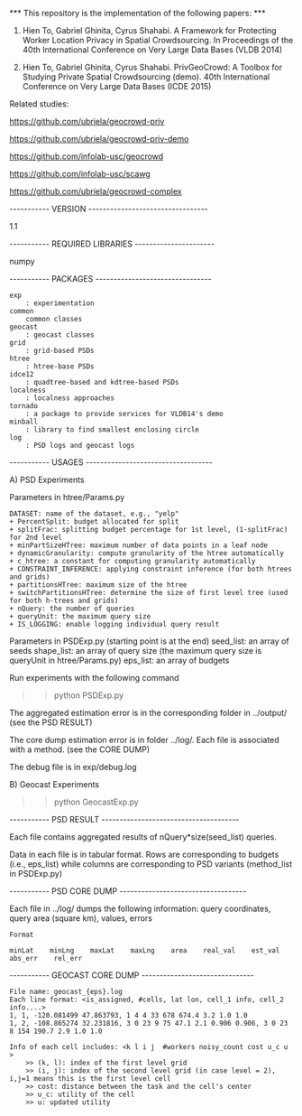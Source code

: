 *** This repository is the implementation of the following papers: ***

1) Hien To, Gabriel Ghinita, Cyrus Shahabi. A Framework for Protecting Worker Location Privacy in Spatial Crowdsourcing. In Proceedings of the 40th International Conference on Very Large Data Bases (VLDB 2014)

2) Hien To, Gabriel Ghinita, Cyrus Shahabi. PrivGeoCrowd: A Toolbox for Studying Private Spatial Crowdsourcing (demo). 40th International Conference on Very Large Data Bases (ICDE 2015)

Related studies:

https://github.com/ubriela/geocrowd-priv

https://github.com/ubriela/geocrowd-priv-demo

https://github.com/infolab-usc/geocrowd

https://github.com/infolab-usc/scawg

https://github.com/ubriela/geocrowd-complex

----------- VERSION ---------------------------------

1.1

----------- REQUIRED LIBRARIES ----------------------

numpy

----------- PACKAGES --------------------------------

    exp
        : experimentation
    common
        common classes
    geocast
        : geocast classes
    grid
        : grid-based PSDs
    htree
        : htree-base PSDs
    idce12
        : quadtree-based and kdtree-based PSDs
    localness
        : localness approaches
    tornado
        : a package to provide services for VLDB14's demo
    minball
        : library to find smallest enclosing circle
    log
        : PSD logs and geocast logs

----------- USAGES -----------------------------------

A) PSD Experiments

Parameters in htree/Params.py
    
    DATASET: name of the dataset, e.g., "yelp"
    + PercentSplit: budget allocated for split
    + splitFrac: splitting budget percentage for 1st level, (1-splitFrac) for 2nd level
    + minPartSizeHTree: maximum number of data points in a leaf node
    + dynamicGranularity: compute granularity of the htree automatically
    + c_htree: a constant for computing granularity automatically
    + CONSTRAINT_INFERENCE: applying constraint inference (for both htrees and grids)
    + partitionsHTree: maximum size of the htree
    + switchPartitionsHTree: determine the size of first level tree (used for both h-trees and grids)
    + nQuery: the number of queries
    + queryUnit: the maximum query size
    + IS_LOGGING: enable logging individual query result

Parameters in PSDExp.py (starting point is at the end)
    seed_list: an array of seeds
    shape_list: an array of query size (the maximum query size is queryUnit in htree/Params.py)
    eps_list: an array of budgets

Run experiments with the following command
>> python PSDExp.py

The aggregated estimation error is in the corresponding folder in ../output/ (see the PSD RESULT)

The core dump estimation error is in folder ../log/. Each file is associated with a method. (see the CORE DUMP)

The debug file is in exp/debug.log

B) Geocast Experiments
>> python GeocastExp.py

----------- PSD RESULT --------------------------------------

Each file contains aggregated results of nQuery*size(seed_list) queries.

Data in each file is in tabular format. Rows are corresponding to budgets (i.e., eps_list) 
while columns are corresponding to PSD variants (method_list in PSDExp.py)

----------- PSD CORE DUMP -----------------------------------

Each file in ../log/ dumps the following information: query coordinates, query area (square km), values,  errors

    Format

    minLat    minLng    maxLat    maxLng    area    real_val    est_val    abs_err    rel_err

----------- GEOCAST CORE DUMP -------------------------------

    File name: geocast_{eps}.log
    Each line format: <is_assigned, #cells, lat lon, cell_1 info, cell_2 info....>
    1, 1, -120.081499 47.863793, 1 4 4 33 678 674.4 3.2 1.0 1.0
    1, 2, -108.865274 32.231816, 3 0 23 9 75 47.1 2.1 0.906 0.906, 3 0 23 8 154 190.7 2.9 1.0 1.0

    Info of each cell includes: <k l i j  #workers noisy_count cost u_c u  >
        >> (k, l): index of the first level grid
        >> (i, j): index of the second level grid (in case level = 2), i,j=1 means this is the first level cell
        >> cost: distance between the task and the cell's center
        >> u_c: utility of the cell
        >> u: updated utility
